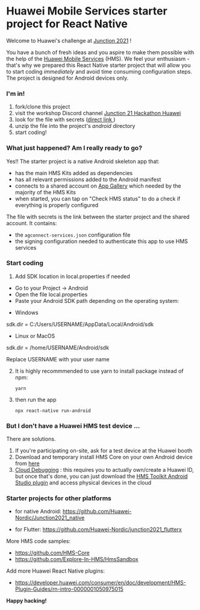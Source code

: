 # Huawei Mobile Services starter project for React Native
Welcome to Huawei's challenge at [Junction 2021]() !

You have a bunch of fresh ideas and you aspire to make them possible with the help of the [Huawei Mobile Services](https://developer.huawei.com/consumer/en/hms) (HMS). We feel your enthusiasm - that's why we prepared this React Native starter project that will allow you to start coding *immediately* and avoid time consuming configuration steps. The project is designed for Android devices only.



### I'm in!

1. fork/clone this project
2. visit the workshop Discord channel [Junction 21 Hackathon Huawei](https://discord.gg/PmdzQbWu) 
3. look for the file with secrets ([direct link ]())
4. unzip the file into the project's *android* directory
5. start coding!



### What just happened? Am I really ready to go?

Yes!! The starter project is a native Android skeleton app that:

- has the main HMS Kits added as dependencies 
- has all relevant permissions added to the Android manifest
- connects to a shared account on [App Gallery](https://consumer.huawei.com/en/mobileservices/appgallery/) which needed by the majority of the HMS Kits
- when started, you can tap on "Check HMS status" to do a check if everything is properly configured

The file with secrets is the link between the starter project and the shared account. It contains:

- the `agconnect-services.json` configuration file
- the signing configuration needed to authenticate this app to use HMS services

### Start coding
1. Add  SDK location in local.properties if needed
- Go to your Project -> Android
- Open the file local.properties
- Paste your Android SDK path depending on the operating system:
+ Windows

sdk.dir = C:/Users/USERNAME/AppData/Local/Android/sdk

+ Linux or MacOS

sdk.dir = /home/USERNAME/Android/sdk

Replace USERNAME with your user name

2. It is highly recommmended to use yarn to install package instead of npm:
    ```
    yarn 
    ```
3. then run the app

    ```
    npx react-native run-android
    ```

### But I don't have a Huawei HMS test device ...

There are solutions.

1. If you're participating on-site, ask for a test device at the Huawei booth
2. Download and temporary install HMS Core on your own Android device from [here](https://appgallery.cloud.huawei.com/appdl/C10132067)
3. [Cloud Debugging](https://developer.huawei.com/consumer/en/doc/development/Tools-Guides/CloudDebugging-introduction) : this requires you to actually own/create a Huawei ID, but once that's done, you can just download the [HMS Toolkit Android Studio plugin](https://developer.huawei.com/consumer/en/doc/development/Tools-Guides/installation-0000001050145206) and access physical devices in the cloud



### Starter projects for other platforms

- for native Android: https://github.com/Huawei-Nordic/Junction2021_native

- for Flutter: https://github.com/Huawei-Nordic/junction2021_flutterx

  

More HMS code samples:

- https://github.com/HMS-Core 
- https://github.com/Explore-In-HMS/HmsSandbox

Add more Huawei React Native plugins:
- https://developer.huawei.com/consumer/en/doc/development/HMS-Plugin-Guides/rn-intro-0000001050975015


**Happy hacking!**